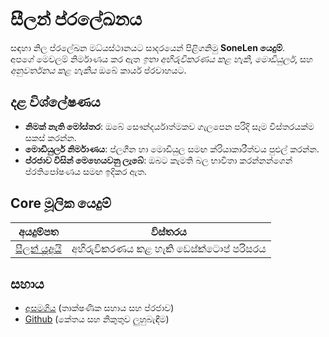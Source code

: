 # **සීලන් ප්රලේඛනය**

සඳහා නිල ප්රලේඛන මධ්යස්ථානයට සාදරයෙන් පිළිගනිමු **SoneLen යෙදුම්**.\
අපගේ මෙවලම් නිර්මාණය කර ඇත _ඉතා අභිරුචිකරණය කළ හැකි_, _මොඩියුලර්_, සහ _අනුවර්තනය කළ හැකිය_ ඔබේ
කාර්ය ප්රවාහයට.

## දළ විශ්ලේෂණය

- **නිමක් නැති මෝස්තර**: ඔබේ සෞන්දර්යාත්මකව ගැලපෙන පරිදි සෑම විස්තරයක්ම සකස් කරන්න.
- **මොඩියුලර් නිර්මාණය**: ප්ලගීන හා මොඩියුල සමඟ ක්රියාකාරීත්වය පුළුල් කරන්න.
- **ප්රජාව විසින් මෙහෙයවනු ලැබේ**: ඔබට කැමති බල භාවිතා කරන්නන්ගෙන් ප්රතිපෝෂණය සමඟ ඉදිකර ඇත.

## **Core මූලික යෙදුම්**

| අයදුම්පත                     | විස්තරය                         |
| -------------------------- | ----------------------------- |
| [සීලන් යූඅයි](/apps/seelen-ui) | අභිරුචිකරණය කළ හැකි ඩෙස්ක්ටොප් පරිසරය |

## සහාය

- [අසමගිය](https://discord.gg/ABfASx5ZAJ) (තාක්ෂණික සහාය සහ ප්රජාව)
- [Github](https://github.com/Seelen-Inc) (කේතය සහ නිකුතුව ලුහුබැඳීම)
